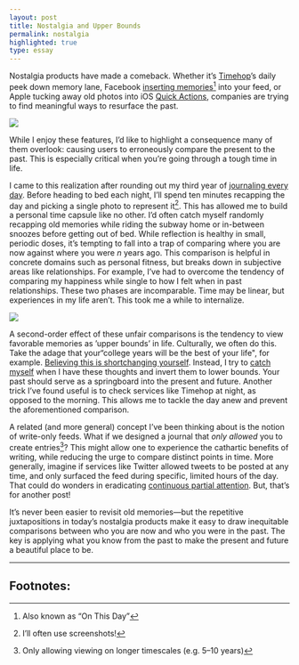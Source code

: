```yaml
---
layout: post
title: Nostalgia and Upper Bounds
permalink: nostalgia
highlighted: true
type: essay
---
```


Nostalgia products have made a comeback. Whether it’s [Timehop](https://timehop.com)’s daily peek down memory lane, Facebook [inserting memories](https://www.facebook.com/help/1422085768088554)[^1] into your feed, or Apple tucking away old photos into iOS [Quick Actions](https://developer.apple.com/ios/human-interface-guidelines/extensions/home-screen-actions/), companies are trying to find meaningful ways to resurface the past.

![](https://i.imgur.com/bsRwOVR.jpg)

While I enjoy these features, I’d like to highlight a consequence many of them overlook: causing users to erroneously compare the present to the past. This is especially critical when you’re going through a tough time in life.

I came to this realization after rounding out my third year of [journaling every day](/small-moments). Before heading to bed each night, I’ll spend ten minutes recapping the day and picking a single photo to represent it[^2]. This has allowed me to build a personal time capsule like no other. I’d often catch myself randomly recapping old memories while riding the subway home or in-between snoozes before getting out of bed. While reflection is healthy in small, periodic doses, it’s tempting to fall into a trap of comparing where you are now against where you were *n* years ago. This comparison is helpful in concrete domains such as personal fitness, but breaks down in subjective areas like relationships. For example, I’ve had to overcome the tendency of comparing my happiness while single to how I felt when in past relationships. These two phases are incomparable. Time may be linear, but experiences in my life aren’t. This took me a while to internalize.

![](http://i.imgur.com/OrevQJp.jpg)

A second-order effect of these unfair comparisons is the tendency to view favorable memories as ’upper bounds’ in life. Culturally, we often do this. Take the adage that your“college years will be the best of your life", for example. [Believing this is shortchanging yourself](https://github.com/Jasdev/jasdev.github.io/blame/c76d77c8cb92680a831f762284b80c4d6e8b418f/_posts/2015-08-31-lessons-after-school.md#L15). Instead, I try to [catch myself](http://www.insightmeditationcenter.org/books-articles/articles/mental-noting/) when I have these thoughts and invert them to lower bounds. Your past should serve as a springboard into the present and future. Another trick I’ve found useful is to check services like Timehop at night, as opposed to the morning. This allows me to tackle the day anew and prevent the aforementioned comparison.

A related (and more general) concept I’ve been thinking about is the notion of write-only feeds. What if we designed a journal that *only allowed* you to create entries[^3]? This might allow one to experience the cathartic benefits of writing, while reducing the urge to compare distinct points in time. More generally, imagine if services like Twitter allowed tweets to be posted at any time, and only surfaced the feed during specific, limited hours of the day. That could do wonders in eradicating [continuous partial attention](https://en.wikipedia.org/wiki/Continuous_partial_attention). But, that’s for another post!

It’s never been easier to revisit old memories—but the repetitive juxtapositions in today’s nostalgia products make it easy to draw inequitable comparisons between who you are now and who you were in the past. The key is applying what you know from the past to make the present and future a beautiful place to be.

---

## Footnotes:

[^1]: Also known as “On This Day”

[^2]: I’ll often use screenshots!

[^3]: Only allowing viewing on longer timescales (e.g. 5–10 years)
